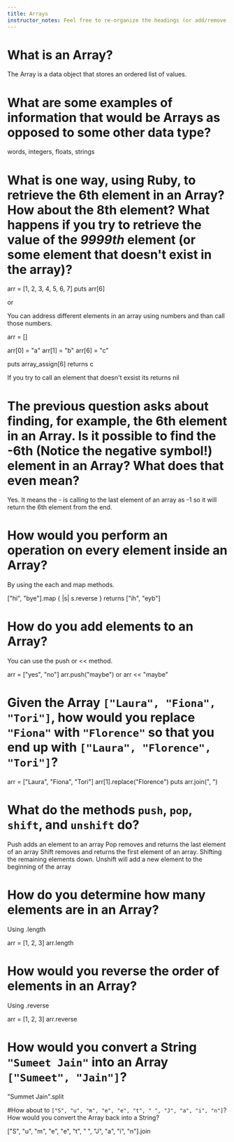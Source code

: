 ```yaml
---
title: Arrays
instructor_notes: Feel free to re-organize the headings (or add/remove headings) below. We included the headings for your benefit, but it's 100% fine if you want to write your responses in some different structure.
---
```


# What is an Array?

The Array is a data object that stores an ordered list of values.

# What are some examples of information that would be Arrays as opposed to some other data type?

words, integers, floats, strings

# What is one way, using Ruby, to retrieve the 6th element in an Array? How about the 8th element? What happens if you try to retrieve the value of the _9999th_ element (or some element that doesn't exist in the array)?

arr = [1, 2, 3, 4, 5, 6, 7]
puts arr[6]

or

You can address different elements in an array using numbers and than call those numbers.

arr = []

arr[0] = "a"
arr[1] = "b"
arr[6] = "c"

puts array_assign[6] returns c

If you try to call an element that doesn't exsist its returns nil

# The previous question asks about finding, for example, the 6th element in an Array. Is it possible to find the **-6th** (Notice the negative symbol!) element in an Array? What does that even mean?

Yes. It means the - is calling to the last element of an array as -1 so it will return the 6th element from the end.

# How would you perform an operation on every element inside an Array?

By using the each and map methods.

["hi", "bye"].map { |s| s.reverse } returns ["ih", "eyb"]

# How do you add elements to an Array?

You can use the push or << method. 

arr = ["yes", "no"] 
arr.push("maybe") or arr << "maybe"

# Given the Array `["Laura", "Fiona", "Tori"]`, how would you replace `"Fiona"` with `"Florence"` so that you end up with `["Laura", "Florence", "Tori"]`?

arr = ["Laura", "Fiona", "Tori"]
arr[1].replace("Florence")
puts arr.join(", ")

# What do the methods `push`, `pop`, `shift`, and `unshift` do?

Push adds an element to an array
Pop removes and returns the last element of an array
Shift removes and returns the first element of an array. Shifting the remaining elements down.
Unshift will add a new element to the beginning of the array

# How do you determine how many elements are in an Array?
Using .length

arr = [1, 2, 3]
arr.length

# How would you reverse the order of elements in an Array?
Using .reverse

arr = [1, 2, 3]
arr.reverse

# How would you convert a String `"Sumeet Jain"` into an Array `["Sumeet", "Jain"]`? 

"Summet Jain".split

#How about to `["S", "u", "m", "e", "e", "t", " ", "J", "a", "i", "n"]`? How would you convert the Array back into a String?

["S", "u", "m", "e", "e", "t", " ", "J", "a", "i", "n"].join

